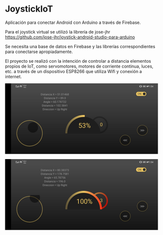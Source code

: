 # JoystickIoT
Aplicación para conectar Android con Arduino a través de Firebase.

Para el joystick virtual se utilizó la librería de jose-jhr https://github.com/jose-jhr/joystick-android-studio-para-arduino

Se necesita una base de datos en Firebase y las librerías correspondientes para conectarse apropiadamente.

El proyecto se realizó con la intención de controlar a distancia elementos propios de IoT, como servomotores, motores de corriente continua, luces, etc.
a través de un dispositivo ESP8266 que utiliza Wifi y conexión a internet.

![Image text](https://github.com/mati-i/JoystickIoT/blob/main/Joystick-App.jpeg)

![Image text](https://github.com/mati-i/JoystickIoT/blob/main/Joystick-App2.jpeg)
